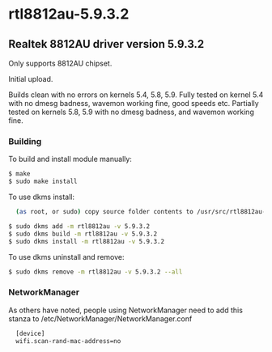 # rtl8812au-5.9.3.2

## Realtek 8812AU driver version 5.9.3.2

Only supports 8812AU chipset.

Initial upload.

Builds clean with no errors on kernels 5.4, 5.8, 5.9.
Fully tested on kernel 5.4 with no dmesg badness, wavemon working fine, good speeds etc.
Partially tested on kernels 5.8, 5.9 with no dmesg badness, and wavemon working fine.

### Building

To build and install module manually:
```sh
$ make
$ sudo make install
```

To use dkms install:

```sh
  (as root, or sudo) copy source folder contents to /usr/src/rtl8812au-5.9.3.2
```

```sh
$ sudo dkms add -m rtl8812au -v 5.9.3.2
$ sudo dkms build -m rtl8812au -v 5.9.3.2
$ sudo dkms install -m rtl8812au -v 5.9.3.2
```

To use dkms uninstall and remove:

```sh
$ sudo dkms remove -m rtl8812au -v 5.9.3.2 --all
```

### NetworkManager

As others have noted, people using NetworkManager need to add this stanza to /etc/NetworkManager/NetworkManager.conf

```sh
  [device]
  wifi.scan-rand-mac-address=no
```
